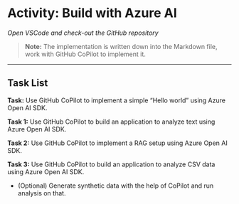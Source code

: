 # Activity: Build with Azure AI

*Open VSCode and check-out the GitHub repository*

> **Note:** The implementation is written down into the Markdown file, work with GitHub CoPilot to implement it.

---

## Task List

**Task:** Use GitHub CoPilot to implement a simple “Hello world” using Azure Open AI SDK.

**Task 1:** Use GitHub CoPilot to build an application to analyze text using Azure Open AI SDK.

**Task 2:** Use GitHub CoPilot to implement a RAG setup using Azure Open AI SDK.

**Task 3:** Use GitHub CoPilot to build an application to analyze CSV data using Azure Open AI SDK.  
- (Optional) Generate synthetic data with the help of CoPilot and run analysis on that.
